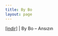```yaml
---
title: By Bo
layout: page
---
```


<a href="https://cloud.mail.ru/public/2fa2f60f762b/By%20Bo%20-%20Ans%C4%B1z%C4%B1n" target="_blank">[indir]</a>   |   By Bo &#8211; Ansızın
